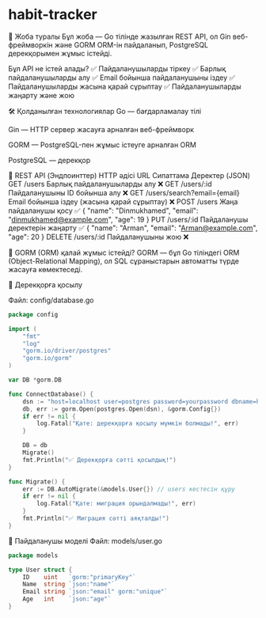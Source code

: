 ﻿# habit-tracker
 
📌 Жоба туралы
Бұл жоба — Go тілінде жазылған REST API, ол Gin веб-фреймворкін және GORM ORM-ін пайдаланып, PostgreSQL дерекқорымен жұмыс істейді.

Бұл API не істей алады?
✅ Пайдаланушыларды тіркеу
✅ Барлық пайдаланушыларды алу
✅ Email бойынша пайдаланушыны іздеу
✅ Пайдаланушыларды жасына қарай сұрыптау
✅ Пайдаланушыларды жаңарту және жою

🛠 Қолданылған технологиялар
Go — бағдарламалау тілі

Gin — HTTP сервер жасауға арналған веб-фреймворк

GORM — PostgreSQL-пен жұмыс істеуге арналған ORM

PostgreSQL — дерекқор

📌 REST API (Эндпоинттер)
HTTP әдісі	                    URL	Сипаттама	                                 Деректер (JSON)
GET	/users	                    Барлық пайдаланушыларды алу	                         ❌
GET	/users/:id	                Пайдаланушыны ID бойынша алу	                       ❌
GET	/users/search?email={email}	Email бойынша іздеу (жасына қарай сұрыптау)	         ❌
POST	/users	                  Жаңа пайдаланушы қосу	                               ✅ { "name": "Dinmukhamed", "email": "dinmukhamed@example.com", "age": 19 }
PUT	/users/:id	                Пайдаланушы деректерін жаңарту	                     ✅ { "name": "Arman", "email": "Arman@example.com", "age": 20 }
DELETE	/users/:id	            Пайдаланушыны жою	                                   ❌



💾 GORM (ORM) қалай жұмыс істейді?
GORM — бұл Go тіліндегі ORM (Object-Relational Mapping), ол SQL сұраныстарын автоматты түрде жасауға көмектеседі.

📌 Дерекқорға қосылу

Файл: config/database.go

```go
package config

import (
	"fmt"
	"log"
	"gorm.io/driver/postgres"
	"gorm.io/gorm"
)

var DB *gorm.DB

func ConnectDatabase() {
	dsn := "host=localhost user=postgres password=yourpassword dbname=habit_db port=5432 sslmode=disable"
	db, err := gorm.Open(postgres.Open(dsn), &gorm.Config{})
	if err != nil {
		log.Fatal("Қате: дерекқорға қосылу мүмкін болмады!", err)
	}

	DB = db
	Migrate()
	fmt.Println("✅ Дерекқорға сәтті қосылдық!")
}

func Migrate() {
	err := DB.AutoMigrate(&models.User{}) // users кестесін құру
	if err != nil {
		log.Fatal("Қате: миграция орындалмады!", err)
	}
	fmt.Println("✅ Миграция сәтті аяқталды!")
}

```
📌 Пайдаланушы моделі
Файл: models/user.go
```go
package models

type User struct {
    ID    uint   `gorm:"primaryKey"`
    Name  string `json:"name"`
    Email string `json:"email" gorm:"unique"`
    Age   int    `json:"age"`
}

